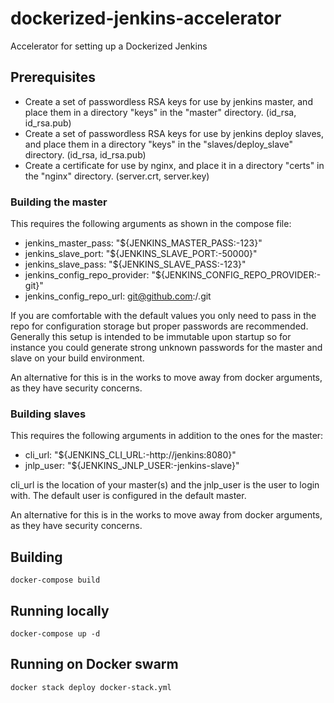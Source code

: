 # dockerized-jenkins-accelerator
Accelerator for setting up a Dockerized Jenkins

## Prerequisites

* Create a set of passwordless RSA keys for use by jenkins master, and place them in a directory "keys" in the "master" directory. (id_rsa, id_rsa.pub)
* Create a set of passwordless RSA keys for use by jenkins deploy slaves, and place them in a directory "keys" in the "slaves/deploy_slave" directory. (id_rsa, id_rsa.pub)
* Create a certificate for use by nginx, and place it in a directory "certs" in the "nginx" directory. (server.crt, server.key)

### Building the master 

This requires the following arguments as shown in the compose file:

* jenkins_master_pass: "${JENKINS_MASTER_PASS:-123}"
* jenkins_slave_port: "${JENKINS_SLAVE_PORT:-50000}"
* jenkins_slave_pass: "${JENKINS_SLAVE_PASS:-123}"
* jenkins_config_repo_provider: "${JENKINS_CONFIG_REPO_PROVIDER:-git}"
* jenkins_config_repo_url: git@github.com:<user>/<repo>.git

If you are comfortable with the default values you only need to pass in the repo for configuration storage but proper passwords are recommended. Generally this setup is intended to be immutable upon startup so for instance you could generate strong unknown passwords for the master and slave on your build environment.

An alternative for this is in the works to move away from docker arguments, as they have security concerns.

### Building slaves

This requires the following arguments in addition to the ones for the master:

* cli_url: "${JENKINS_CLI_URL:-http://jenkins:8080}"
* jnlp_user: "${JENKINS_JNLP_USER:-jenkins-slave}"

cli_url is the location of your master(s) and the jnlp_user is the user to login with. The default user is configured in the default master.

An alternative for this is in the works to move away from docker arguments, as they have security concerns.

## Building

```
docker-compose build
```

## Running locally

```
docker-compose up -d
```

## Running on Docker swarm

```
docker stack deploy docker-stack.yml
```
